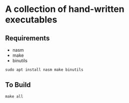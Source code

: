 # A collection of hand-written executables

## Requirements
* nasm
* make
* binutils
```
sudo apt install nasm make binutils
```

## To Build
```
make all
```